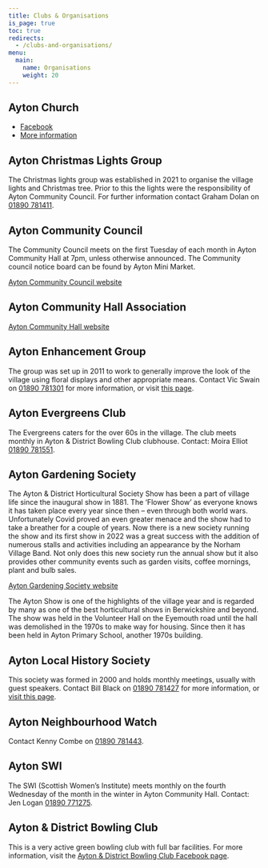 ```yaml
---
title: Clubs & Organisations
is_page: true
toc: true
redirects:
  - /clubs-and-organisations/
menu:
  main:
    name: Organisations
    weight: 20
---
```


## Ayton Church

* [Facebook](https://www.facebook.com/people/Church-of-Scotland-Ayton-and-District-Churches/100066754323382/)
* [More information](/church/)

## Ayton Christmas Lights Group

The Christmas lights group was established in 2021 to organise the village lights and Christmas tree. Prior to this the lights were the responsibility of Ayton Community Council. For further information contact Graham Dolan on [01890 781411](tel:00441890781411).


## Ayton Community Council

The Community Council meets on the first Tuesday of each month in Ayton Community Hall at 7pm, unless otherwise announced. The Community council notice board can be found by Ayton Mini Market.

[Ayton Community Council website](https://council.ayton-village.org)

## Ayton Community Hall Association

[Ayton Community Hall website](https://hall.ayton-village.org)

## Ayton Enhancement Group

The group was set up in 2011 to work to generally improve the look of the village using floral displays and other appropriate means. Contact Vic Swain on [01890 781301](tel:00441890781301) for more information, or visit [this page](/ayton-enhancement-group/).

## Ayton Evergreens Club

The Evergreens caters for the over 60s in the village. The club meets monthly in Ayton & District Bowling Club clubhouse. Contact: Moira Elliot    [01890 781551](tel:00441890781551).

## Ayton Gardening Society

The Ayton & District Horticultural Society Show has been a part of village life since the inaugural show in 1881. The ‘Flower Show’ as everyone knows it has taken place every year since then – even through both world wars.
Unfortunately Covid proved an even greater menace and the show had to take a breather for a couple of years.
Now there is a new society running the show and its first show in 2022 was a great success with the addition of numerous stalls and activities including an appearance by the Norham Village Band.
Not only does this new society run the annual show but it also provides other community events such as garden visits, coffee mornings, plant and bulb sales.

[Ayton Gardening Society website](https://www.aytongardens.com)

The Ayton Show is one of the highlights of the village year and is regarded by many as one of the best horticultural shows in Berwickshire and beyond. The show was held in the Volunteer Hall on the Eyemouth road until the hall was demolished in the 1970s to make way for housing. Since then it has been held in Ayton Primary School, another 1970s building.

## Ayton Local History Society

This society was formed in 2000 and holds monthly meetings, usually with guest speakers. Contact Bill Black on [01890 781427](tel:00441890781427) for more information, or [visit this page](/ayton-local-history-society/).

## Ayton Neighbourhood Watch

Contact Kenny Combe on [01890 781443](tel:00441890781443).

## Ayton SWI

The SWI (Scottish Women’s Institute) meets monthly on the fourth Wednesday of the month in the winter in Ayton Community Hall. Contact: Jen Logan  [01890 771275](tel:00441890771275).

## Ayton & District Bowling Club

This is a very active green bowling club with full bar facilities. For more information, visit the [Ayton & District Bowling Club Facebook page](https://www.facebook.com/AytonDistrictBowlingClub/).

